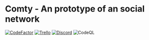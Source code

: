 # Comty - An prototype of an social network
[![CodeFactor](https://www.codefactor.io/repository/github/srgooglo/comty/badge)](https://www.codefactor.io/repository/github/srgooglo/comty)
[![Trello](https://img.shields.io/badge/Trello-Join%20dashboard-blue)](https://trello.com/invite/b/UbwvlG1I/2bc02725b9b210d2e9e9a82c5040b895/comty-development)
[![Discord](https://img.shields.io/badge/dynamic/json?color=%235390d9&label=Discord&query=name&url=https%3A%2F%2Fdiscordapp.com%2Fapi%2Fguilds%2F713713091568861197%2Fwidget.json)](https://discord.gg/uMRSKDW)
![CodeQL](https://github.com/srgooglo/comty/workflows/CodeQL/badge.svg?branch=master)
